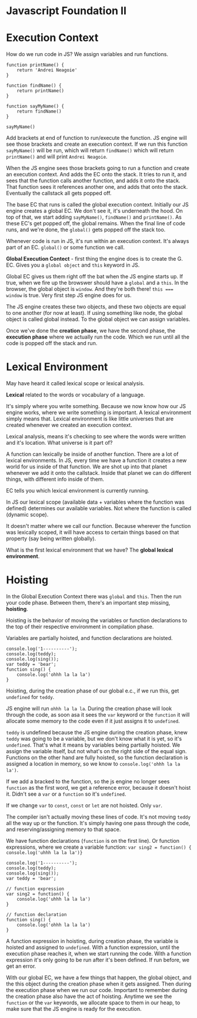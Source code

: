 # Javascript Foundation II 

# Execution Context 

How do we run code in JS? We assign variables and run functions.

```
function printName() {
    return 'Andrei Neagoie'
}

function findName() {
    return printName()
}

function sayMyName() {
    return findName()
}

sayMyName()
```

Add brackets at end of function to run/execute the function. JS engine will see those brackets and create an execution context. If we run this function `sayMyName()` will be run, which will return `findName()` which will return `printName()` and will print `Andrei Neagoie`.

When the JS engine sees those brackets going to run a function and create an execution context. And adds the EC onto the stack. It tries to run it, and sees that the function calls another function, and adds it onto the stack. That function sees it references another one, and adds that onto the stack. Eventually the callstack all gets popped off. 

The base EC that runs is called the global execution context. Initially our JS engine creates a global EC. We don't see it, it's underneath the hood. On top of that, we start adding `sayMyName()`, `findName()` and `printName()`. As these EC's get popped off, the global remains. When the final line of code runs, and we're done, the `global()` gets popped off the stack too. 


Whenever code is run in JS, it's run within an execution context. It's always part of an EC. `global()` or some function we call.

**Global Execution Contect** - first thing the engine does is to create the G. EC. Gives you a `global object` and `this` keyword in JS. 

Global EC gives us them right off the bat when the JS engine starts up. If true, when we fire up the browswer should have a `global` and a `this`. In the browser, the global object is `window`. And they're both there! `this === window` is true. Very first step JS engine does for us.

The JS engine creates these two objects, and these two objects are equal to one another (for now at least). If using something like node, the global object is called global instead. To the global object we can assign variables. 

Once we've done the **creation phase**, we have the second phase, the **execution phase** where we actually run the code. Which we run until all the code is popped off the stack and run.

# Lexical Environment

May have heard it called lexical scope or lexical analysis. 

**Lexical** related to the words or vocabulary of a language. 

It's simply where you write something. Because we now know how our JS engine works, where we write something is important. A lexical environment simply means that. Lexical environment is like little universes that are created whenever we created an execution context.

Lexical analysis, means it's checking to see where the words were written and it's location. What universe is it part of? 

A function can lexically be inside of another function. There are a lot of lexical environments. In JS, every time we have a function it creates a new world for us inside of that function. We are shot up into that planet whenever we add it onto the callstack. Inside that planet we can do different things, with different info inside of them.

EC tells you which lexical environment is currently running. 

In JS our lexical scope (available data + variables where the function was defined) determines our available variables. Not where the function is called (dynamic scope). 

It doesn't matter where we call our function. Because wherever the function was lexically scoped, it will have access to certain things based on that property (say being written globally).

What is the first lexical environment that we have? The **global lexical environment**.

# Hoisting 

In the Global Execution Context there was `global` and `this`. Then the run your code phase. Between them, there's an important step missing, **hoisting**.

Hoisting is the behavior of moving the variables or function declarations to the top of their respective environment in compilation phase. 

Variables are partially hoisted, and function declarations are hoisted. 

```
console.log('1----------');
console.log(teddy);
console.log(sing());
var teddy = 'bear';
function sing() {
    console.log('ohhh la la la')
}
```
Hoisting, during the creation phase of our global e.c., if we run this, get `undefined` for `teddy`. 

JS engine will run `ohhh la la la`. During the creation phase will look through the code, as soon asa it sees the `var` keyword or the `function` it will allocate some memory to the code even if it just assigns it to `undefined`. 

`teddy` is undefined because the JS engine during the creation phase, knew `teddy` was going to be a variable, but we don't know what it is yet, so it's `undefined`. That's what it means by variables being partially hoisted. We assign the variable itself, but not what's on the right side of the equal sign. Functions on the other hand are fully hoisted, so the function declaration is assigned a location in memory, so we know to `console.log('ohhh la la la')`.

If we add a bracked to the function, so the js engine no longer sees `function` as the first word, we get a reference error, because it doesn't hoist it. Didn't see a `var` or a `function` so it's `undefined`. 

If we change `var` to `const`, `const` or `let` are not hoisted. Only `var`. 

The compiler isn't actually moving these lines of code. It's not moving `teddy` all the way up or the function. It's simply having one pass through the code, and reserving/assigning memory to that space. 

We have function declarations (`function` is on the first line). Or function expressions, where we create a variable function: `var sing2 = function() { console.log('uhhh la la la')}`

```
console.log('1----------');
console.log(teddy);
console.log(sing());
var teddy = 'bear';

// function expression
var sing2 = function() {
    console.log('uhhh la la la')
}

// function declaration
function sing() {
    console.log('ohhh la la la')
}
```

A function expression in hoisting, during creation phase, the variable is hoisted and assigned to `undefined`. With a function expression, until the execution phase reaches it, when we start running the code. With a function expression it's only going to be run after it's been defined. If run before, we get an error. 

With our global EC, we have a few things that happen, the global object, and the this object during the creation phase when it gets assigned. Then during the execution phase when we run our code. Important to remember during the creation phase also have the act of hoisting. Anytime we see the `function` or the `var` keywords, we allocate space to them in our heap, to make sure that the JS engine is ready for the execution.